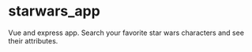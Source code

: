 # starwars_app
Vue and express app. Search your favorite star wars characters and see their attributes.
